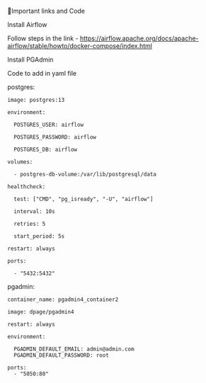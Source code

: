 
🔗Important links and Code

Install Airflow

Follow steps in the link - https://airflow.apache.org/docs/apache-airflow/stable/howto/docker-compose/index.html



Install PGAdmin

Code to add in yaml file


postgres:
    
    image: postgres:13
    
    environment:
      
      POSTGRES_USER: airflow
      
      POSTGRES_PASSWORD: airflow
      
      POSTGRES_DB: airflow
    
    volumes:
      
      - postgres-db-volume:/var/lib/postgresql/data
    
    healthcheck:
      
      test: ["CMD", "pg_isready", "-U", "airflow"]
      
      interval: 10s
      
      retries: 5
      
      start_period: 5s
    
    restart: always
    
    ports:
      
      - "5432:5432"


pgadmin:

    container_name: pgadmin4_container2
    
    image: dpage/pgadmin4
    
    restart: always
    
    environment:
    
      PGADMIN_DEFAULT_EMAIL: admin@admin.com
      PGADMIN_DEFAULT_PASSWORD: root
      
    ports:
      - "5050:80"



